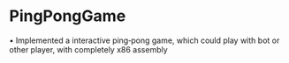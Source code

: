 # PingPongGame
• Implemented a interactive ping‑pong game, which could play with bot or other player, with completely x86 assembly
